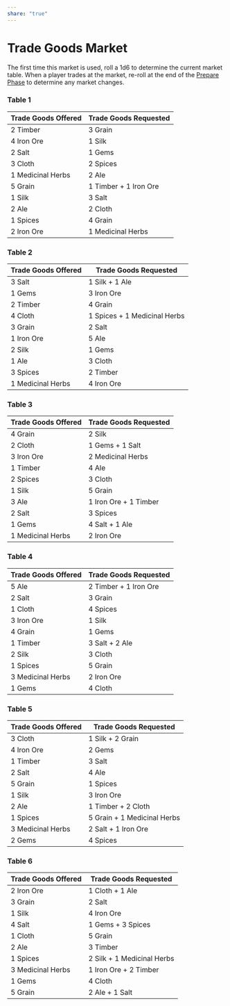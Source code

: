 ```yaml
---
share: "true"
---
```


# Trade Goods Market

The first time this market is used, roll a 1d6 to determine the current market table. When a player trades at the market, re-roll at the end of the [Prepare Phase](./Prepare%20Phase.html) to determine any market changes.

### Table 1

| Trade Goods Offered      | Trade Goods Requested  |
|--------------------------|------------------------|
| 2 Timber                 | 3 Grain                |
| 4 Iron Ore               | 1 Silk                 |
| 2 Salt                   | 1 Gems                 |
| 3 Cloth                  | 2 Spices               |
| 1 Medicinal Herbs        | 2 Ale                  |
| 5 Grain                  | 1 Timber + 1 Iron Ore  |
| 1 Silk                   | 3 Salt                 |
| 2 Ale                    | 2 Cloth                |
| 1 Spices                 | 4 Grain                |
| 2 Iron Ore               | 1 Medicinal Herbs      |

### Table 2

| Trade Goods Offered      | Trade Goods Requested        |
|--------------------------|------------------------------|
| 3 Salt                   | 1 Silk + 1 Ale               |
| 1 Gems                   | 3 Iron Ore                   |
| 2 Timber                 | 4 Grain                      |
| 4 Cloth                  | 1 Spices + 1 Medicinal Herbs |
| 3 Grain                  | 2 Salt                       |
| 1 Iron Ore               | 5 Ale                        |
| 2 Silk                   | 1 Gems                       |
| 1 Ale                    | 3 Cloth                      |
| 3 Spices                 | 2 Timber                     |
| 1 Medicinal Herbs        | 4 Iron Ore                   |

### Table 3

| Trade Goods Offered      | Trade Goods Requested        |
|--------------------------|------------------------------|
| 4 Grain                  | 2 Silk                       |
| 2 Cloth                  | 1 Gems + 1 Salt              |
| 3 Iron Ore               | 2 Medicinal Herbs            |
| 1 Timber                 | 4 Ale                        |
| 2 Spices                 | 3 Cloth                      |
| 1 Silk                   | 5 Grain                      |
| 3 Ale                    | 1 Iron Ore + 1 Timber        |
| 2 Salt                   | 3 Spices                     |
| 1 Gems                   | 4 Salt + 1 Ale               |
| 1 Medicinal Herbs        | 2 Iron Ore                   |

### Table 4

| Trade Goods Offered      | Trade Goods Requested        |
|--------------------------|------------------------------|
| 5 Ale                    | 2 Timber + 1 Iron Ore        |
| 2 Salt                   | 3 Grain                      |
| 1 Cloth                  | 4 Spices                     |
| 3 Iron Ore               | 1 Silk                       |
| 4 Grain                  | 1 Gems                       |
| 1 Timber                 | 3 Salt + 2 Ale               |
| 2 Silk                   | 3 Cloth                      |
| 1 Spices                 | 5 Grain                      |
| 3 Medicinal Herbs        | 2 Iron Ore                   |
| 1 Gems                   | 4 Cloth                      |

### Table 5

| Trade Goods Offered      | Trade Goods Requested        |
|--------------------------|------------------------------|
| 3 Cloth                  | 1 Silk + 2 Grain             |
| 4 Iron Ore               | 2 Gems                       |
| 1 Timber                 | 3 Salt                       |
| 2 Salt                   | 4 Ale                        |
| 5 Grain                  | 1 Spices                     |
| 1 Silk                   | 3 Iron Ore                   |
| 2 Ale                    | 1 Timber + 2 Cloth           |
| 1 Spices                 | 5 Grain + 1 Medicinal Herbs  |
| 3 Medicinal Herbs        | 2 Salt + 1 Iron Ore          |
| 2 Gems                   | 4 Spices                     |

### Table 6

| Trade Goods Offered      | Trade Goods Requested        |
|--------------------------|------------------------------|
| 2 Iron Ore               | 1 Cloth + 1 Ale              |
| 3 Grain                  | 2 Salt                       |
| 1 Silk                   | 4 Iron Ore                   |
| 4 Salt                   | 1 Gems + 3 Spices            |
| 1 Cloth                  | 5 Grain                      |
| 2 Ale                    | 3 Timber                     |
| 1 Spices                 | 2 Silk + 1 Medicinal Herbs   |
| 3 Medicinal Herbs        | 1 Iron Ore + 2 Timber        |
| 1 Gems                   | 4 Cloth                      |
| 5 Grain                  | 2 Ale + 1 Salt               |